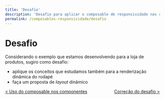 ```yaml
---
title: 'Desafio'
description: 'Desafio para aplicar o composable de responsividade nos componentes Vue'
permalink: /composables-responsividade/desafio
---
```


# Desafio

Considerando o exemplo que estamos desenvolvendo para a loja de produtos, sugiro como desafio:

- aplique os conceitos que estudamos também para a renderização dinâmica do rodapé
- faça um proposta de _layout_ dinâmico

<span style="display: flex; justify-content: space-between;"><span>[&lt; Uso do composable nos componentes](uso-nos-componentes.html 'Voltar')</span> <span>[Correção do desafio &gt;](correcao.html 'Próximo')</span></span>
